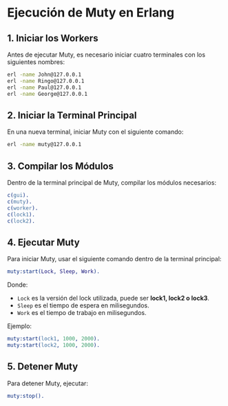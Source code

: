 # Ejecución de Muty en Erlang

## 1. Iniciar los Workers

Antes de ejecutar Muty, es necesario iniciar cuatro terminales con los siguientes nombres:

```sh
erl -name John@127.0.0.1
erl -name Ringo@127.0.0.1
erl -name Paul@127.0.0.1
erl -name George@127.0.0.1
```
## 2. Iniciar la Terminal Principal

En una nueva terminal, iniciar Muty con el siguiente comando:

```sh
erl -name muty@127.0.0.1
```


## 3. Compilar los Módulos

Dentro de la terminal principal de Muty, compilar los módulos necesarios:

```erlang
c(gui).
c(muty).
c(worker).
c(lock1).
c(lock2).
```

## 4. Ejecutar Muty

Para iniciar Muty, usar el siguiente comando dentro de la terminal principal:

```erlang
muty:start(Lock, Sleep, Work).
```

Donde:

- `Lock`  es la versión del lock utilizada, puede ser **lock1, lock2 o lock3**.
- `Sleep` es el tiempo de espera en milisegundos.
- `Work`  es el tiempo de trabajo en milisegundos.

Ejemplo:

```erlang
muty:start(lock1, 1000, 2000).
muty:start(lock2, 1000, 2000).
```

## 5. Detener Muty

Para detener Muty, ejecutar:

```erlang
muty:stop().
```
